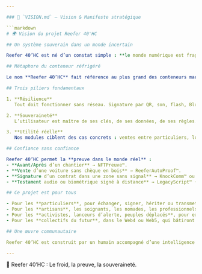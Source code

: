 ```yaml
---

### 🌌 `VISION.md` – Vision & Manifeste stratégique

```markdown
# 🌍 Vision du projet Reefer 40'HC

## Un système souverain dans un monde incertain

Reefer 40’HC est né d’un constat simple : **le monde numérique est fragile, dépendant, centralisé**. Le projet vise à créer un **écosystème complet de signature, de stockage et de preuve décentralisée**, conçu pour fonctionner **même en cas de crise extrême**, sans Internet, sans cloud, sans infrastructure.

## Métaphore du conteneur réfrigéré

Le nom **Reefer 40’HC** fait référence au plus grand des conteneurs maritimes réfrigérés. Il transporte les denrées les plus précieuses dans les pires conditions : tempêtes, coupures, guerre, embargo. De la même façon, notre projet **protège vos actifs numériques**, vos preuves notariales, vos identités et vos engagements contractuels, **même hors ligne**, même sous pression.

## Trois piliers fondamentaux

1. **Résilience**  
   Tout doit fonctionner sans réseau. Signature par QR, son, flash, Bluetooth, LoRa, transpondeur magnétique… Reefer 40’HC multiplie les canaux, les redondances et les modules physiques.

2. **Souveraineté**  
   L’utilisateur est maître de ses clés, de ses données, de ses règles. Pas de dépendance à une entreprise, à un cloud, ou à une identité centralisée.

3. **Utilité réelle**  
   Nos modules ciblent des cas concrets : ventes entre particuliers, locations, héritages, réparations, prestations de soins, preuve de chantier ou preuve de présence. Tout est opérationnel, pas spéculatif.

## Confiance sans confiance

Reefer 40’HC permet la **preuve dans le monde réel** :
- **Avant/Après d’un chantier** → NFTPreuve™.
- **Vente d’une voiture sans chèque en bois** → ReeferAutoProof™.
- **Signature d’un contrat dans une zone sans signal** → KnockComm™ ou MirrorSign™.
- **Testament audio ou biométrique signé à distance** → LegacyScript™ + NeuroConsent™.

## Ce projet est pour tous

- Pour les **particuliers**, pour échanger, signer, hériter ou transmettre sans notaire, sans banque.
- Pour les **artisans**, les soignants, les nomades, les professionnels isolés.
- Pour les **activistes, lanceurs d’alerte, peuples déplacés**, pour exister malgré tout.
- Pour les **collectifs du futur**, dans le Web4 ou Web5, qui bâtiront sur notre socle.

## Une œuvre communautaire

Reefer 40’HC est construit par un humain accompagné d’une intelligence artificielle, dans un esprit de transparence, de documentation, et de souveraineté. Ce projet n’est ni commercial ni étatique. Il est **à vous**.

---
```


🧊 Reefer 40’HC : Le froid, la preuve, la souveraineté.